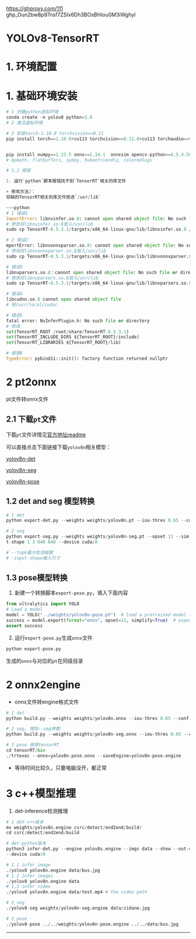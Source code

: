 
https://ghproxy.com/111
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hyl

# YOLOv8-TensorRT

# 1. 环境配置

# 1. 基础环境安装
~~~python
# 1 创建python虚拟环境
conda create -n yolov8 python=3.8
# 2 激活虚拟环境

# 3 安装torch-1.10.0 torchvision==0.11
pip install torch==1.10.0+cu113 torchvision==0.11.0+cu113 torchaudio==0.10.0 -f https://download.pytorch.org/whl/torch_stable.html


pip install numpy==1.23.5 onnx==1.14.1  onnxsim opencv-python==4.5.4.58 ultralytics onnxruntime==1.16.0
# mpmath, flatbuffers, sympy, humanfriendly, coloredlogs

# 1.2 报错

1. 运行`python`脚本报错找不到`TensorRT`相关的库文件

+ 修改方法2：
将缺的TensorRT相关的库文件放进`/usr/lib`

~~~python
# 1 错误1
ImportError: libnvinfer.so.8: cannot open shared object file: No such file or directory
# 修改将libnvinfer.so.8放入/usr/lib
sudo cp TensorRT-8.5.3.1/targets/x86_64-linux-gnu/lib/libnvinfer.so.8 /usr/lib

# 2 错误2
mportError: libnvonnxparser.so.8: cannot open shared object file: No such file or directory
# 修改将libnvonnxparser.so.8放入/usr/lib
sudo cp TensorRT-8.5.3.1/targets/x86_64-linux-gnu/lib/libnvonnxparser.so.8 /usr/lib

# 错误3
libnvparsers.so.8：cannot open shared object file: No such file or directory
# 修改将libnvparsers.so.8放入/usr/lib
sudo cp TensorRT-8.5.3.1/targets/x86_64-linux-gnu/lib/libnvparsers.so.8 /usr/lib

# 错误4 
libcudnn.so.8 cannot open shared object file
# 把/usr/local/cuda/

# 错误5
fatal error: NvInferPlugin.h: No such file or directory
# 修改
set(TensorRT_ROOT /root/share/TensorRT-8.5.3.1)
set(TensorRT_INCLUDE_DIRS ${TensorRT_ROOT}/include)
set(TensorRT_LIBRARIES ${TensorRT_ROOT}/lib)

# 报错6
TypeError: pybind11::init(): factory function returned nullptr
~~~


# 2 pt2onnx

pt文件转onnx文件

## 2.1 下载`pt`文件

下载`pt`文件详情见[官方地址readme](https://github.com/ultralytics/ultralytics/blob/main/README.md)

可以直接点击下面链接下载`yolov8n`相关模型：

[yolov8n-det](https://github.com/ultralytics/assets/releases/download/v0.0.0/yolov8n.pt)

[yolov8n-seg](https://github.com/ultralytics/assets/releases/download/v0.0.0/yolov8n-seg.pt)

[yolov8n-pose](https://github.com/ultralytics/assets/releases/download/v0.0.0/yolov8n-pose.pt)


## 1.2 det and seg 模型转换
~~~python
# 1 det
python export-det.py --weights weights/yolov8n.pt --iou-thres 0.65 --conf-thres 0.2 --topk 100 --opset 11 --sim --input-shape 1 3 640 640 --device cuda:0

# 2 seg
python export-seg.py --weights weights/yolov8n-seg.pt --opset 11 --sim --inpu
t-shape 1 3 640 640 --device cuda:0

# --topk最大检测框数 
# -input-shape输入尺寸
~~~

## 1.3 pose模型转换

1. 新建一个转换脚本`export-pose.py`，填入下面内容

~~~python
from ultralytics import YOLO
# Load a model
model = YOLO("../weights/yolov8n-pose.pt")  # load a pretrained model (recommended for training)
success = model.export(format="onnx", opset=11, simplify=True)  # export the model to onnx format
assert success
~~~

2. 运行`export-pose.py`生成`onnx`文件

~~~python
python export-pose.py
~~~

生成的`onnx`与对应的`pt`在同级目录


# 2 onnx2engine

+ onnx文件转engine格式文件

~~~python
# 1 det
python build.py --weights weights/yolov8n.onnx --iou-thres 0.65 --conf-thres 0.25 --topk 100 --fp16  --device cuda:0

# 2 seg, 增加--seg参数
python build.py --weights weights/yolov8n-seg.onnx --iou-thres 0.65 --conf-thres 0.25 --topk 100 --fp16  --device cuda:0 --seg

# 3 pose 使用tensorRT
cd tensorRT/bin
./trtexec --onnx=yolov8n-pose.onnx --saveEngine=yolov8n-pose.engine 
~~~

+ 等待时间比较久，只要电脑没开，都正常

# 3 c++模型推理

1. det-inference检测推理

~~~python
# 1 det-c++版本
mv weights/yolov8n.engine csrc/detect/end2end/build/
cd csrc/detect/end2end/build

# det-python版本
python3 infer-det.py --engine yolov8s.engine --imgs data --show --out-dir outputs
--device cuda:0

# 1.1 infer image
./yolov8 yolov8n.engine data/bus.jpg
# 1.2 infer images
./yolov8 yolov8n.engine data
# 1.3 infer video
./yolov8 yolov8n.engine data/test.mp4 # the video path

# 2 seg
./yolov8-seg weights/yolov8n-seg.engine data/zidane.jpg 

# 3 pose
./yolov8-pose ../../weights/yolov8n-pose.engine ../../data/bus.jpg
~~~

---